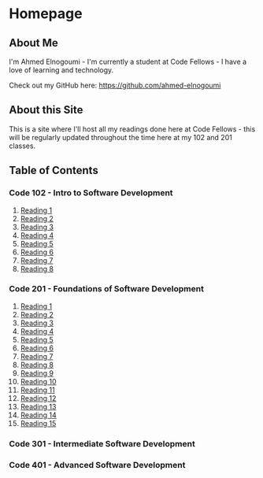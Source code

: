 # Homepage

## About Me
I'm Ahmed Elnogoumi - I'm currently a student at Code Fellows - I have a love of learning and technology.

Check out my GitHub here: https://github.com/ahmed-elnogoumi

## About this Site
This is a site where I'll host all my readings done here at Code Fellows - this will be regularly updated throughout the time here at my 102 and 201 classes.

## Table of Contents

### Code 102 - Intro to Software Development

1. [Reading 1](./102/reading1.md)
2. [Reading 2](./102/reading2.md)
3. [Reading 3](./102/reading3.md)
4. [Reading 4](./102/reading4.md)
5. [Reading 5](./102/reading5.md)
6. [Reading 6](./102/reading6.md)
7. [Reading 7](./102/reading7.md)
8. [Reading 8](./102/reading8.md)

### Code 201 - Foundations of Software Development

1. [Reading 1](./201/reading1.md)
2. [Reading 2](./201/reading2.md)
3. [Reading 3](./201/reading3.md)
4. [Reading 4](./201/reading4.md)
5. [Reading 5](./201/reading5.md)
6. [Reading 6](./201/reading6.md)
7. [Reading 7](./201/reading7.md)
8. [Reading 8](./201/reading8.md)
9. [Reading 9](./201/reading9.md)
10. [Reading 10](./201/reading10.md)
11. [Reading 11](./201/reading11.md)
12. [Reading 12](./201/reading12.md)
13. [Reading 13](./201/reading13.md)
14. [Reading 14](./201/reading14.md)
15. [Reading 15](./201/reading15.md)

### Code 301 - Intermediate Software Development

### Code 401 - Advanced Software Development